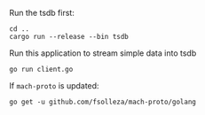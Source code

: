 
Run the tsdb first:

```
cd ..
cargo run --release --bin tsdb
```

Run this application to stream simple data into tsdb

```
go run client.go
```

If `mach-proto` is updated:

```
go get -u github.com/fsolleza/mach-proto/golang
```

